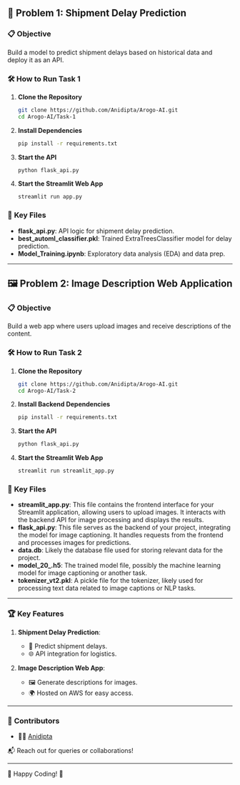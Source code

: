 ## 🚛 **Problem 1: Shipment Delay Prediction**  

### 📋 **Objective**  
Build a model to predict shipment delays based on historical data and deploy it as an API.

### 🛠️ **How to Run Task 1**  

1. **Clone the Repository**  
   ```bash  
   git clone https://github.com/Anidipta/Arogo-AI.git 
   cd Arogo-AI/Task-1 
   ```

2. **Install Dependencies**  
   ```bash  
   pip install -r requirements.txt  
   ```

3. **Start the API**  
   ```bash  
   python flask_api.py 
   ```

4. **Start the Streamlit Web App**  
     ```bash
     streamlit run app.py
     ```

### 📂 **Key Files**  
- **flask_api.py**: API logic for shipment delay prediction.  
- **best_automl_classifier.pkl**: Trained ExtraTreesClassifier model for delay prediction.  
- **Model_Training.ipynb**: Exploratory data analysis (EDA) and data prep.  

---

## 🖼️ **Problem 2: Image Description Web Application**  

### 📋 **Objective**  
Build a web app where users upload images and receive descriptions of the content.

### 🛠️ **How to Run Task 2**  

1. **Clone the Repository**  
   ```bash  
   git clone https://github.com/Anidipta/Arogo-AI.git  
   cd Arogo-AI/Task-2 
   ```

2. **Install Backend Dependencies**  
   ```bash  
   pip install -r requirements.txt  
   ```

3. **Start the API**  
   ```bash  
   python flask_api.py 
   ```

4. **Start the Streamlit Web App**  
     ```bash
     streamlit run streamlit_app.py
     ```

### 📂 **Key Files**  
- **streamlit_app.py**: This file contains the frontend interface for your Streamlit application, allowing users to upload images. It interacts with the backend API for image processing and displays the results.
- **flask_api.py**: This file serves as the backend of your project, integrating the model for image captioning. It handles requests from the frontend and processes images for predictions.
- **data.db**: Likely the database file used for storing relevant data for the project.
- **model_20_.h5**: The trained model file, possibly the machine learning model for image captioning or another task.
- **tokenizer_vt2.pkl**: A pickle file for the tokenizer, likely used for processing text data related to image captions or NLP tasks.

---

### 🏆 **Key Features**  

1. **Shipment Delay Prediction**:  
   - 🚚 Predict shipment delays.  
   - 🌐 API integration for logistics.  

2. **Image Description Web App**:  
   - 🖼️ Generate descriptions for images.  
   - 🌍 Hosted on AWS for easy access.  

---

### 🤝 **Contributors**  
- 👨‍💻 [Anidipta](https://github.com/Anidipta)  

📬 Reach out for queries or collaborations!  

---  

🌟 Happy Coding! 🚀
